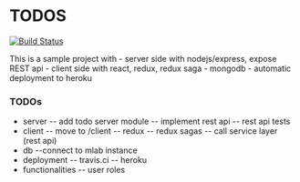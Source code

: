 # TODOS

[![Build Status](https://travis-ci.org/bbogdan2008/todos.svg?branch=master)](https://travis-ci.org/bbogdan2008/todos)

This is a sample project with
    - server side with nodejs/express, expose REST api
    - client side with react, redux, redux saga
    - mongodb
    - automatic deployment to heroku

### TODOs 

 - server
    -- add todo server module
    -- implement rest api
    -- rest api tests
 - client
    -- move to /client
    -- redux
    -- redux sagas
    -- call service layer (rest api)
 - db
    --connect to mlab instance
 - deployment
    -- travis.ci
    -- heroku
 - functionalities
    -- user roles
